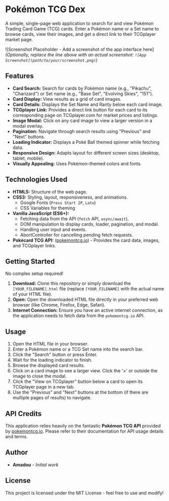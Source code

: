 # Pokémon TCG Dex

A simple, single-page web application to search for and view Pokémon Trading Card Game (TCG) cards. Enter a Pokémon name or a Set name to browse cards, view their images, and get a direct link to their TCGplayer market page.

![Screenshot Placeholder - Add a screenshot of the app interface here]
*(Optionally, replace the line above with an actual screenshot: `![App Screenshot](path/to/your/screenshot.png)`)*

## Features

*   **Card Search:** Search for cards by Pokémon name (e.g., "Pikachu", "Charizard") or Set name (e.g., "Base Set", "Evolving Skies", "151").
*   **Card Display:** View results as a grid of card images.
*   **Card Details:** Displays the Set Name and Rarity below each card image.
*   **TCGplayer Link:** Provides a direct link button for each card to its corresponding page on TCGplayer.com for market prices and listings.
*   **Image Modal:** Click on any card image to view a larger version in a modal overlay.
*   **Pagination:** Navigate through search results using "Previous" and "Next" buttons.
*   **Loading Indicator:** Displays a Poké Ball themed spinner while fetching data.
*   **Responsive Design:** Adapts layout for different screen sizes (desktop, tablet, mobile).
*   **Visually Appealing:** Uses Pokémon-themed colors and fonts.

## Technologies Used

*   **HTML5:** Structure of the web page.
*   **CSS3:** Styling, layout, responsiveness, and animations.
    *   Google Fonts (`Press Start 2P`, `Lato`)
    *   CSS Variables for theming
*   **Vanilla JavaScript (ES6+):**
    *   Fetching data from the API (`fetch` API, `async/await`).
    *   DOM manipulation to display cards, loader, pagination, and modal.
    *   Handling user input and events.
    *   AbortController for cancelling pending fetch requests.
*   **Pokécard TCG API:** ([pokemontcg.io](https://pokemontcg.io/)) - Provides the card data, images, and TCGplayer links.

## Getting Started

No complex setup required!

1.  **Download:** Clone this repository or simply download the `[YOUR_FILENAME].html` file (replace `[YOUR_FILENAME]` with the actual name of your HTML file).
2.  **Open:** Open the downloaded HTML file directly in your preferred web browser (like Chrome, Firefox, Edge, Safari).
3.  **Internet Connection:** Ensure you have an active internet connection, as the application needs to fetch data from the `pokemontcg.io` API.

## Usage

1.  Open the HTML file in your browser.
2.  Enter a Pokémon name or a TCG Set name into the search bar.
3.  Click the "Search" button or press Enter.
4.  Wait for the loading indicator to finish.
5.  Browse the displayed card results.
6.  Click on a card image to see a larger view. Click the '×' or outside the image to close the modal.
7.  Click the "View on TCGplayer" button below a card to open its TCGplayer page in a new tab.
8.  Use the "Previous" and "Next" buttons at the bottom (if there are multiple pages of results) to navigate.

## API Credits

This application relies heavily on the fantastic **Pokémon TCG API** provided by [pokemontcg.io](https://pokemontcg.io/). Please refer to their documentation for API usage details and terms.

## Author

*   **Amadou** - *Initial work*

## License

This project is licensed under the MIT License - feel free to use and modify!
